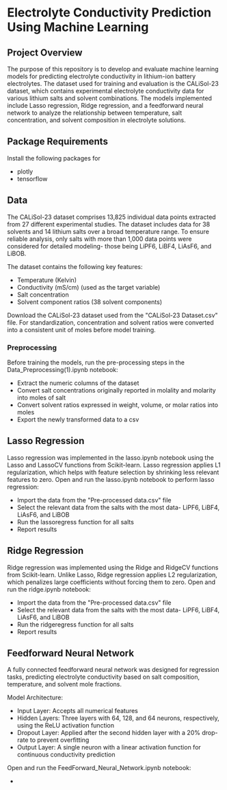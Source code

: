 # Electrolyte Conductivity Prediction Using Machine Learning

## Project Overview
The purpose of this repository is to develop and evaluate machine learning models for predicting electrolyte conductivity in lithium-ion battery electrolytes. The dataset used for training and evaluation is the CALiSol-23 dataset, which contains experimental electrolyte conductivity data for various lithium salts and solvent combinations. The models implemented include Lasso regression, Ridge regression, and a feedforward neural network to analyze the relationship between temperature, salt concentration, and solvent composition in electrolyte solutions.

## Package Requirements
Install the following packages for 
* plotly
* tensorflow
  
## Data
The CALiSol-23 dataset comprises 13,825 individual data points extracted from 27 different experimental studies. The dataset includes data for 38 solvents and 14 lithium salts over a broad temperature range. To ensure reliable analysis, only salts with more than 1,000 data points were considered for detailed modeling- those being LiPF6, LiBF4, LiAsF6, and LiBOB.

The dataset contains the following key features:

* Temperature (Kelvin)
* Conductivity (mS/cm) (used as the target variable)
* Salt concentration
* Solvent component ratios (38 solvent components)

Download the CALiSol-23 dataset used from the "CALiSol-23 Dataset.csv" file. For standardization, concentration and solvent ratios were converted into a consistent unit of moles before model training.
### Preprocessing
Before training the models, run the pre-processing steps in the Data_Preprocessing(1).ipynb notebook:

* Extract the numeric columns of the dataset
* Convert salt concentrations originally reported in molality and molarity  into moles of salt
* Convert solvent ratios expressed in weight, volume, or molar ratios into moles
* Export the newly transformed data to a csv

## Lasso Regression

Lasso regression was implemented in the lasso.ipynb notebook using the Lasso and LassoCV functions from Scikit-learn. Lasso regression applies L1 regularization, which helps with feature selection by shrinking less relevant features to zero. Open and run the lasso.ipynb notebook to perform lasso regression:

* Import the data from the "Pre-processed data.csv" file
* Select the relevant data from the salts with the most data-  LiPF6, LiBF4, LiAsF6, and LiBOB
* Run the lassoregress function for all salts
* Report results

## Ridge Regression

Ridge regression was implemented using the Ridge and RidgeCV functions from Scikit-learn. Unlike Lasso, Ridge regression applies L2 regularization, which penalizes large coefficients without forcing them to zero. Open and run the ridge.ipynb notebook:

* Import the data from the "Pre-processed data.csv" file
* Select the relevant data from the salts with the most data-  LiPF6, LiBF4, LiAsF6, and LiBOB
* Run the ridgeregress function for all salts
* Report results

## Feedforward Neural Network

A fully connected feedforward neural network was designed for regression tasks, predicting electrolyte conductivity based on salt composition, temperature, and solvent mole fractions.

Model Architecture:

* Input Layer: Accepts all numerical features
* Hidden Layers: Three layers with 64, 128, and 64 neurons, respectively, using the ReLU activation function
* Dropout Layer: Applied after the second hidden layer with a 20% drop-rate to prevent overfitting
* Output Layer: A single neuron with a linear activation function for continuous conductivity prediction

Open and run the FeedForward_Neural_Network.ipynb notebook:

* 
